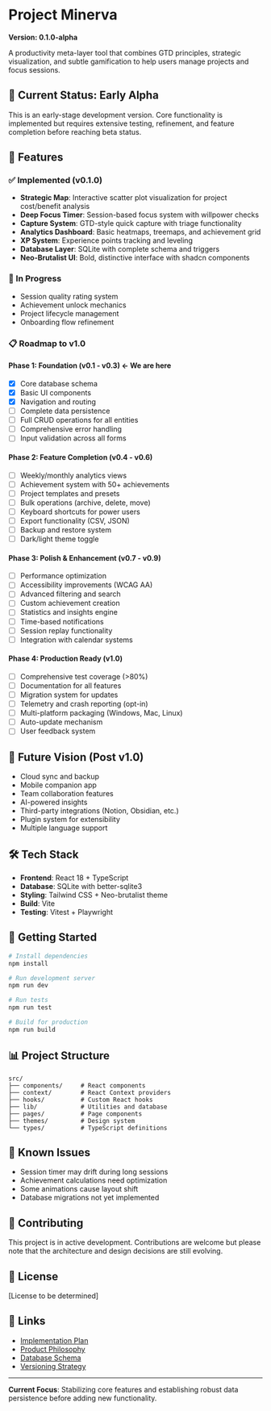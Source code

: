 # Project Minerva

**Version: 0.1.0-alpha**

A productivity meta-layer tool that combines GTD principles, strategic visualization, and subtle gamification to help users manage projects and focus sessions.

## 🎯 Current Status: Early Alpha

This is an early-stage development version. Core functionality is implemented but requires extensive testing, refinement, and feature completion before reaching beta status.

## 🚀 Features

### ✅ Implemented (v0.1.0)
- **Strategic Map**: Interactive scatter plot visualization for project cost/benefit analysis
- **Deep Focus Timer**: Session-based focus system with willpower checks
- **Capture System**: GTD-style quick capture with triage functionality
- **Analytics Dashboard**: Basic heatmaps, treemaps, and achievement grid
- **XP System**: Experience points tracking and leveling
- **Database Layer**: SQLite with complete schema and triggers
- **Neo-Brutalist UI**: Bold, distinctive interface with shadcn components

### 🚧 In Progress
- Session quality rating system
- Achievement unlock mechanics
- Project lifecycle management
- Onboarding flow refinement

### 📋 Roadmap to v1.0

#### Phase 1: Foundation (v0.1 - v0.3) **← We are here**
- [x] Core database schema
- [x] Basic UI components
- [x] Navigation and routing
- [ ] Complete data persistence
- [ ] Full CRUD operations for all entities
- [ ] Comprehensive error handling
- [ ] Input validation across all forms

#### Phase 2: Feature Completion (v0.4 - v0.6)
- [ ] Weekly/monthly analytics views
- [ ] Achievement system with 50+ achievements
- [ ] Project templates and presets
- [ ] Bulk operations (archive, delete, move)
- [ ] Keyboard shortcuts for power users
- [ ] Export functionality (CSV, JSON)
- [ ] Backup and restore system
- [ ] Dark/light theme toggle

#### Phase 3: Polish & Enhancement (v0.7 - v0.9)
- [ ] Performance optimization
- [ ] Accessibility improvements (WCAG AA)
- [ ] Advanced filtering and search
- [ ] Custom achievement creation
- [ ] Statistics and insights engine
- [ ] Time-based notifications
- [ ] Session replay functionality
- [ ] Integration with calendar systems

#### Phase 4: Production Ready (v1.0)
- [ ] Comprehensive test coverage (>80%)
- [ ] Documentation for all features
- [ ] Migration system for updates
- [ ] Telemetry and crash reporting (opt-in)
- [ ] Multi-platform packaging (Windows, Mac, Linux)
- [ ] Auto-update mechanism
- [ ] User feedback system

## 🔮 Future Vision (Post v1.0)
- Cloud sync and backup
- Mobile companion app
- Team collaboration features
- AI-powered insights
- Third-party integrations (Notion, Obsidian, etc.)
- Plugin system for extensibility
- Multiple language support

## 🛠️ Tech Stack
- **Frontend**: React 18 + TypeScript
- **Database**: SQLite with better-sqlite3
- **Styling**: Tailwind CSS + Neo-brutalist theme
- **Build**: Vite
- **Testing**: Vitest + Playwright

## 🏃 Getting Started

```bash
# Install dependencies
npm install

# Run development server
npm run dev

# Run tests
npm run test

# Build for production
npm run build
```

## 📊 Project Structure
```
src/
├── components/     # React components
├── context/        # React Context providers
├── hooks/          # Custom React hooks
├── lib/            # Utilities and database
├── pages/          # Page components
├── themes/         # Design system
└── types/          # TypeScript definitions
```

## 🐛 Known Issues
- Session timer may drift during long sessions
- Achievement calculations need optimization
- Some animations cause layout shift
- Database migrations not yet implemented

## 🤝 Contributing
This project is in active development. Contributions are welcome but please note that the architecture and design decisions are still evolving.

## 📝 License
[License to be determined]

## 🔗 Links
- [Implementation Plan](docs/implementation-plan.md)
- [Product Philosophy](docs/product-philosophy.md)
- [Database Schema](docs/schema-complete.sql)
- [Versioning Strategy](docs/versioning-strategy.md)

---

**Current Focus**: Stabilizing core features and establishing robust data persistence before adding new functionality.